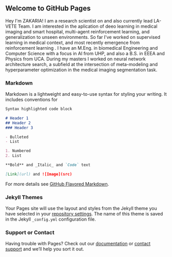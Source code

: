 ## Welcome to GitHub Pages

Hey I'm ZAKARIA! I am a research scientist on and also currently lead LA-VETE Team. I am interested in the aplication of deeo learning in medical imaging and smart hospital, multi-agent reinforcement learning, and generalization to unseen environments. So far I've worked on 
supervised learning in medical context, and most recently emergence from reinforcement learning . I have an M.Eng. in biomedical Engineering and Computer Science with a focus in AI from UHP, and also a B.S. in EEEA and Physics from UCA. During my masters I worked on neural network architecture search, a subfield at the intersection of meta-modeling and hyperparameter optimization in the medical imaging segmentation task.

### Markdown

Markdown is a lightweight and easy-to-use syntax for styling your writing. It includes conventions for

```markdown
Syntax highlighted code block

# Header 1
## Header 2
### Header 3

- Bulleted
- List

1. Numbered
2. List

**Bold** and _Italic_ and `Code` text

[Link](url) and ![Image](src)
```

For more details see [GitHub Flavored Markdown](https://guides.github.com/features/mastering-markdown/).

### Jekyll Themes

Your Pages site will use the layout and styles from the Jekyll theme you have selected in your [repository settings](https://github.com/zachary2005/RGUIBI.github.oi/settings). The name of this theme is saved in the Jekyll `_config.yml` configuration file.

### Support or Contact

Having trouble with Pages? Check out our [documentation](https://docs.github.com/categories/github-pages-basics/) or [contact support](https://github.com/contact) and we’ll help you sort it out.
